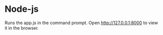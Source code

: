 # Node-js
Runs the app.js in the command prompt.
Open http://127.0.0.1:8000 to view it in the browser.


